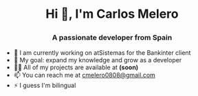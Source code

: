 ###
<h1 style="text-align:center">Hi 👋, I'm Carlos Melero</p>

<h3 style="text-align:center">A passionate developer from Spain</h3>


<ul>
  <li>🌱  I am currently working on atSistemas for the Bankinter client</li>
  <li>🔭  My goal: expand my knowledge and grow as a developer</li>
  <li>👨‍💻  All of my projects are available at <strong>(soon)</strong></li>
  <li>📫  You can reach me at <a href="mailto:cmelero0808@gmail.com">cmelero0808@gmail.com</a></li>
  <li>⚡  I guess I'm bilingual</li>
</ul>

<!--
**cmelbla0808/cmelbla0808** is a ✨ _special_ ✨ repository because its `README.md` (this file) appears on your GitHub profile.

Here are some ideas to get you started:

🌱  I’m currently learning React,TypeScript and GCP

- 🔭 I’m currently working on ...
- 🌱 I’m currently learning ...
- 👯 I’m looking to collaborate on ...
- 🤔 I’m looking for help with ...
- 💬 Ask me about ...
- 📫 How to reach me: ...
- 😄 Pronouns: ...
- ⚡ Fun fact: ...
-->
